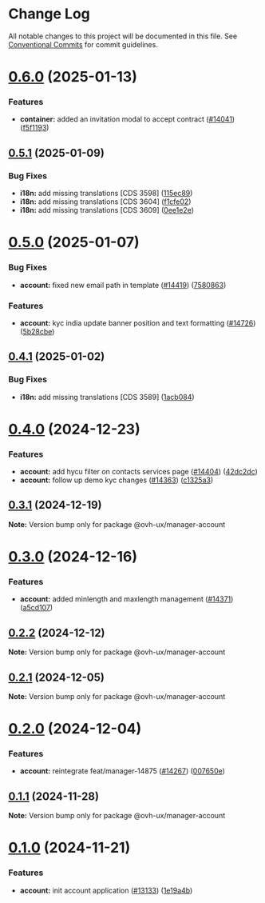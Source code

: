 # Change Log

All notable changes to this project will be documented in this file.
See [Conventional Commits](https://conventionalcommits.org) for commit guidelines.

# [0.6.0](https://github.com/ovh/manager/compare/@ovh-ux/manager-account@0.5.1...@ovh-ux/manager-account@0.6.0) (2025-01-13)


### Features

* **container:** added an invitation modal to accept contract ([#14041](https://github.com/ovh/manager/issues/14041)) ([f5f1193](https://github.com/ovh/manager/commit/f5f119394c7f9d3290b4a2a642ad1d7887688384))





## [0.5.1](https://github.com/ovh/manager/compare/@ovh-ux/manager-account@0.5.0...@ovh-ux/manager-account@0.5.1) (2025-01-09)


### Bug Fixes

* **i18n:** add missing translations [CDS 3598] ([115ec89](https://github.com/ovh/manager/commit/115ec895cab42ee1ca43d75fe15398c889d3752f))
* **i18n:** add missing translations [CDS 3604] ([f1cfe02](https://github.com/ovh/manager/commit/f1cfe027ddb0d61c15bea0e42f3f520f2ca27d47))
* **i18n:** add missing translations [CDS 3609] ([0ee1e2e](https://github.com/ovh/manager/commit/0ee1e2e7179d1fe61741d1d7ac0a20dd2d60c8eb))





# [0.5.0](https://github.com/ovh/manager/compare/@ovh-ux/manager-account@0.4.1...@ovh-ux/manager-account@0.5.0) (2025-01-07)


### Bug Fixes

* **account:** fixed new email path in template ([#14419](https://github.com/ovh/manager/issues/14419)) ([7580863](https://github.com/ovh/manager/commit/7580863fe18332d42608dbf9a90487ccfa5f3c84))


### Features

* **account:** kyc india update banner position and text formatting ([#14726](https://github.com/ovh/manager/issues/14726)) ([5b28cbe](https://github.com/ovh/manager/commit/5b28cbec38c456c6f8e3554e5223ef00a37131b1))





## [0.4.1](https://github.com/ovh/manager/compare/@ovh-ux/manager-account@0.4.0...@ovh-ux/manager-account@0.4.1) (2025-01-02)


### Bug Fixes

* **i18n:** add missing translations [CDS 3589] ([1acb084](https://github.com/ovh/manager/commit/1acb084da678c272254ed347c0fbd92a9200323e))





# [0.4.0](https://github.com/ovh/manager/compare/@ovh-ux/manager-account@0.3.1...@ovh-ux/manager-account@0.4.0) (2024-12-23)


### Features

* **account:** add hycu filter on contacts services page ([#14404](https://github.com/ovh/manager/issues/14404)) ([42dc2dc](https://github.com/ovh/manager/commit/42dc2dc4c313625e06f9c3e2a5131a110a94bc3c))
* **account:** follow up demo kyc changes ([#14363](https://github.com/ovh/manager/issues/14363)) ([c1325a3](https://github.com/ovh/manager/commit/c1325a3e0d38edef4b36a044168d0247c437ff7b))





## [0.3.1](https://github.com/ovh/manager/compare/@ovh-ux/manager-account@0.3.0...@ovh-ux/manager-account@0.3.1) (2024-12-19)

**Note:** Version bump only for package @ovh-ux/manager-account





# [0.3.0](https://github.com/ovh/manager/compare/@ovh-ux/manager-account@0.2.2...@ovh-ux/manager-account@0.3.0) (2024-12-16)


### Features

* **account:** added minlength and maxlength management ([#14371](https://github.com/ovh/manager/issues/14371)) ([a5cd107](https://github.com/ovh/manager/commit/a5cd1079a019c81427148cea507a0eadca9ec507))





## [0.2.2](https://github.com/ovh/manager/compare/@ovh-ux/manager-account@0.2.1...@ovh-ux/manager-account@0.2.2) (2024-12-12)

**Note:** Version bump only for package @ovh-ux/manager-account





## [0.2.1](https://github.com/ovh/manager/compare/@ovh-ux/manager-account@0.2.0...@ovh-ux/manager-account@0.2.1) (2024-12-05)

**Note:** Version bump only for package @ovh-ux/manager-account





# [0.2.0](https://github.com/ovh/manager/compare/@ovh-ux/manager-account@0.1.1...@ovh-ux/manager-account@0.2.0) (2024-12-04)


### Features

* **account:** reintegrate feat/manager-14875 ([#14267](https://github.com/ovh/manager/issues/14267)) ([007650e](https://github.com/ovh/manager/commit/007650e81e6fc64269c482a9e090d5463e0e0509))





## [0.1.1](https://github.com/ovh/manager/compare/@ovh-ux/manager-account@0.1.0...@ovh-ux/manager-account@0.1.1) (2024-11-28)

**Note:** Version bump only for package @ovh-ux/manager-account





# [0.1.0](https://github.com/ovh/manager/compare/@ovh-ux/manager-account@0.0.0...@ovh-ux/manager-account@0.1.0) (2024-11-21)


### Features

* **account:** init account application ([#13133](https://github.com/ovh/manager/issues/13133)) ([1e19a4b](https://github.com/ovh/manager/commit/1e19a4b8a88b030b4821746fa03324ae765f37cf))
